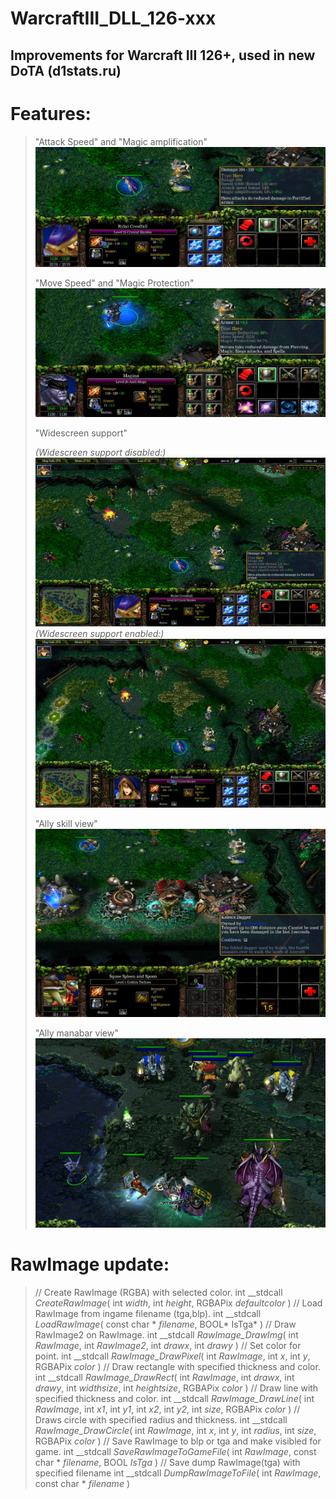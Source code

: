 # WarcraftIII_DLL_126-xxx
## Improvements for Warcraft III 126+, used in new DoTA (d1stats.ru)

# Features:

>
>	"Attack Speed" and "Magic amplification"
>![More unit info](/Images/AttackSpeedAndMagicAmplification.jpg?raw=true "You can see real Attack Speed and Magic amplification")
>
>
>	"Move Speed" and "Magic Protection" 
>![More unit info](/Images/MagicProtectionAndMoveSpeed.jpg?raw=true "You can see real Move Speed and Magic protection")
>	
>
>	"Widescreen support"
>
>*(Widescreen support disabled:)*
>![Widescreen off](/Images/WideScreen_NO.jpg?raw=true "Widescreen support disabled 16:9")
>*(Widescreen support enabled:)*
>![Widescreen on](/Images/WideScreen_YES.jpg?raw=true "Widescreen support enabled 16:9")
>
>
>	"Ally skill view"
>![Ally skill viewer](/Images/AllySkillView.jpg?raw=true "You can see ally skills")
>
>
>	"Ally manabar view"
>![Ally manabar viewer](/Images/ManaBar.jpg?raw=true "You can see ally manabars")


# RawImage update:

>// Create RawImage (RGBA) with selected color.
>int __stdcall *CreateRawImage*( int *width*, int *height*, RGBAPix *defaultcolor* )
>// Load RawImage from ingame filename (tga,blp).
>int __stdcall *LoadRawImage*( const char \* *filename*, BOOL* IsTga* )
>// Draw RawImage2 on RawImage.
>int __stdcall *RawImage_DrawImg*( int *RawImage*, int *RawImage2*, int *drawx*, int *drawy* )
>// Set color for point.
>int __stdcall *RawImage_DrawPixel*( int *RawImage*, int *x*, int *y*, RGBAPix *color* )
>// Draw rectangle with specified thickness and color.
>int __stdcall *RawImage_DrawRect*( int *RawImage*, int *drawx*, int *drawy*, int *widthsize*, int *heightsize*, RGBAPix *color* )
>// Draw line with specified thickness and color.
>int __stdcall *RawImage_DrawLine*( int *RawImage*, int *x1*, int *y1*, int *x2*, int *y2*, int *size*, RGBAPix *color* )
>// Draws circle with specified radius and thickness.
>int __stdcall *RawImage_DrawCircle*( int *RawImage*, int *x*, int *y*, int *radius*, int *size*, RGBAPix *color* )
>// Save RawImage to blp or tga and make visibled for game.
>int __stdcall *SaveRawImageToGameFile*( int *RawImage*, const char \* *filename*, BOOL *IsTga* )
>// Save dump RawImage(tga) with specified filename
>int __stdcall *DumpRawImageToFile*( int *RawImage*, const char \* *filename* )
